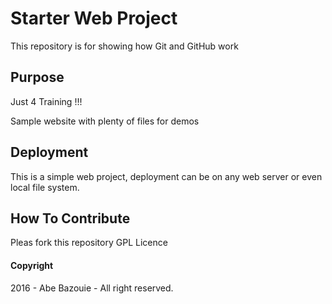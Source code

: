 # Starter Web Project

This repository is for showing how Git and GitHub work

## Purpose
Just 4 Training !!!

Sample website with plenty of files for demos

## Deployment
This is a simple web project, deployment can be on any web server or even local file system.

## How To Contribute
Pleas fork this repository
GPL Licence 

#### Copyright
2016 - Abe Bazouie - All right reserved.
